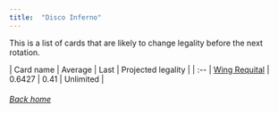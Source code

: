 ```yaml
---
title:  "Disco Inferno"
---
```


This is a list of cards that are likely to change legality before the next rotation.

| Card name | Average | Last | Projected legality |
| :-- |
[Wing Requital](https://db.ygoprodeck.com/card/?search=Wing%20Requital) | 0.6427 | 0.41 | Unlimited |

###### [Back home](index)